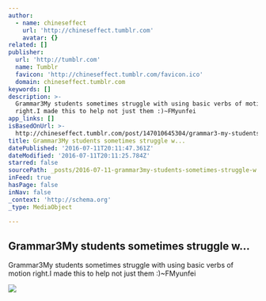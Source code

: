 ```yaml
---
author:
  - name: chineseffect
    url: 'http://chineseffect.tumblr.com'
    avatar: {}
related: []
publisher:
  url: 'http://tumblr.com'
  name: Tumblr
  favicon: 'http://chineseffect.tumblr.com/favicon.ico'
  domain: chineseffect.tumblr.com
keywords: []
description: >-
  Grammar3My students sometimes struggle with using basic verbs of motion
  right.I made this to help not just them :)~FMyunfei
app_links: []
isBasedOnUrl: >-
  http://chineseffect.tumblr.com/post/147010645304/grammar3-my-students-sometimes-struggle-with-using
title: Grammar3My students sometimes struggle w...
datePublished: '2016-07-11T20:11:47.361Z'
dateModified: '2016-07-11T20:11:25.784Z'
starred: false
sourcePath: _posts/2016-07-11-grammar3my-students-sometimes-struggle-w.md
inFeed: true
hasPage: false
inNav: false
_context: 'http://schema.org'
_type: MediaObject

---
```

<article style=""><h1>Grammar3My students sometimes struggle w...</h1><p>Grammar3My students sometimes struggle with using basic verbs of motion right.I made this to help not just them :)~FMyunfei</p><img src="http://67.media.tumblr.com/b57634824ed745940465479cc9f72a5b/tumblr_o9wvqxA0S71r84i8eo1_r3_1280.jpg" /></article>